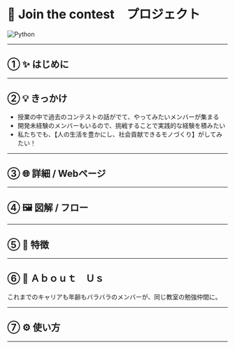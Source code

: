 # 🚀 Join the contest　プロジェクト
<!--ヘッダー的な役割。使用サービスのバッジと画像を表示する-->
![Python](https://img.shields.io/badge/Python-3.11-blue?logo=python&logoColor=white)
<!--![Raspberry Pi](https://img.shields.io/badge/RaspberryPi-yes-green?logo=raspberry-pi)-->
<!--![AWS](https://img.shields.io/badge/AWS-EC2-orange?logo=amazon-aws)-->

<!--![プロジェクト画像](./images/demo.png)-->

---

## ① ✨ はじめに
<!--成果物の説明-->

---

## ② 💡 きっかけ
- 授業の中で過去のコンテストの話がでて、やってみたいメンバーが集まる
- 開発未経験のメンバーもいるので、挑戦することで実践的な経験を積みたい
- 私たちでも、【人の生活を豊かにし、社会貢献できるモノづくり】がしてみたい！

---

## ③ 🌐 詳細 / Webページ
<!--Notionで作成したプロジェクトページのリンクを貼ります。-->  
<!--[詳細はこちら](https://www.notion.so/your-page-url)-->

---

## ④ 🖼 図解 / フロー
<!--システム構成やフローを図。Ｃａｎｖａとかで作成？どなたかセンスのある方！村本ぺーは苦手-->  

<!--![システムフロー](./images/flow.png)-->

---

## ⑤ 🚀 特徴
<!--成果物の特徴や工夫したところを簡単に。主なのはＷＥＢに記載するので詳細はいらないかも-->

---

## ⑥ 👥 Ａｂｏｕｔ　Ｕｓ
これまでのキャリアも年齢もバラバラのメンバーが、同じ教室の勉強仲間に。

---

## ⑦ ⚙️ 使い方
<!--```bash-->
<!--# リポジトリをクローン-->
<!--git clone https://github.com/username/project-nico.git-->
<!--cd project-nico-->

<!--# 依存ライブラリをインストール-->
<!--pip install -r requirements.txt-->

<!--# システムを起動-->
<!--python main.py-->

---






